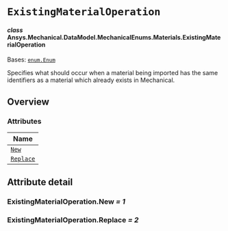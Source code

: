 # `ExistingMaterialOperation`

<a id="ansys.mechanical.stubs.v242.Ansys.Mechanical.DataModel.MechanicalEnums.Materials.ExistingMaterialOperation"></a>

#### *class* Ansys.Mechanical.DataModel.MechanicalEnums.Materials.ExistingMaterialOperation

Bases: [`enum.Enum`](https://docs.python.org/3/library/enum.html#enum.Enum)

Specifies what should occur when a material being imported has the same identifiers as
a material which already exists in Mechanical.

<!-- !! processed by numpydoc !! -->

<a id="overview"></a>

## Overview

### Attributes

| Name |
| ------------------------------------------------- |
| [`New`](#ExistingMaterialOperation.New) |
| [`Replace`](#ExistingMaterialOperation.Replace) |

<a id="attribute-detail"></a>

## Attribute detail

<a id="ExistingMaterialOperation.New"></a>

### ExistingMaterialOperation.New *= 1*

<a id="ExistingMaterialOperation.Replace"></a>

### ExistingMaterialOperation.Replace *= 2*


